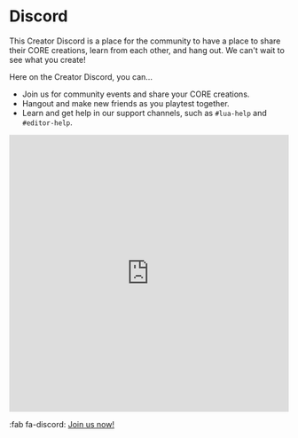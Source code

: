 # Discord

This Creator Discord is a place for the community to have a place to share their CORE creations, learn from each other, and hang out.
We can't wait to see what you create!

Here on the Creator Discord, you can...

* Join us for community events and share your CORE creations.
* Hangout and make new friends as you playtest together.
* Learn and get help in our support channels, such as `#lua-help`  and `#editor-help`.

<div id="discord-embed">
    <iframe src="https://discordapp.com/widget?id=547553459562610698&theme=dark" width="100%" height="500" allowtransparency="true" frameborder="0"></iframe>
</div>

:fab fa-discord: [Join us now!](https://discord.gg/85k8A7V)
